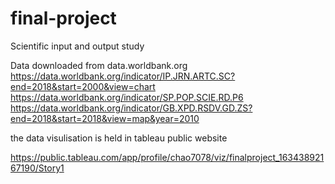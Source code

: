 # final-project
Scientific input and output study

Data downloaded from data.worldbank.org
https://data.worldbank.org/indicator/IP.JRN.ARTC.SC?end=2018&start=2000&view=chart
https://data.worldbank.org/indicator/SP.POP.SCIE.RD.P6
https://data.worldbank.org/indicator/GB.XPD.RSDV.GD.ZS?end=2018&start=2018&view=map&year=2010





the data visulisation is held in tableau public website

https://public.tableau.com/app/profile/chao7078/viz/finalproject_16343892167190/Story1
